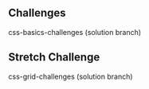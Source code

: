 ## Challenges

css-basics-challenges (solution branch)

## Stretch Challenge

css-grid-challenges (solution branch)
